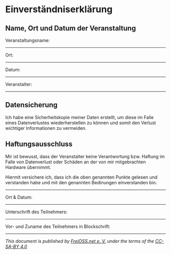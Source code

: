 # Einverständniserklärung

## Name, Ort und Datum der Veranstaltung


Veranstaltungsname: 
___
Ort:
___
Datum:
___
Veranstalter:
___

## Datensicherung

Ich habe eine Sicherheitskopie meiner Daten erstellt, um diese im Falle eines Datenverlustes wiederherstellen zu können und somit den Verlust wichtiger Informationen zu vermeiden.


## Haftungsausschluss

Mir ist bewusst, dass der Veranstalter keine Verantwortung bzw. Haftung im Falle von Datenverlust oder Schäden an der von mir mitgebrachten Hardware übernimmt.


Hiermit versichere ich, dass ich die oben genannten Punkte gelesen und verstanden habe und mit den genannten Bedinungen einverstanden bin.

---

Ort & Datum:
___
Unterschrift des Teilnehmers:
___
Vor- und Zuname des Teilnehmers in Blockschrift:
___


_This document is published by [FreiOSS.net e. V.](https://freioss.net/) under the terms of the [CC-SA-BY 4.0](https://creativecommons.org/licenses/by-sa/4.0/)_